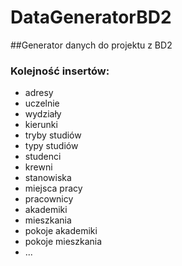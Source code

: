 # DataGeneratorBD2

##Generator danych do projektu z BD2

### Kolejność insertów:

- adresy
- uczelnie
- wydziały
- kierunki
- tryby studiów
- typy studiów
- studenci
- krewni
- stanowiska
- miejsca pracy
- pracownicy
- akademiki
- mieszkania
- pokoje akademiki
- pokoje mieszkania
- ...
